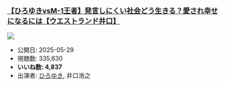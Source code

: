 ### [【ひろゆきvsM-1王者】発言しにくい社会どう生きる？愛され幸せになるには【ウエストランド井口】](https://www.youtube.com/watch?v=5muMuRJ1fQw)
[![](https://img.youtube.com/vi/5muMuRJ1fQw/sddefault.jpg)](https://www.youtube.com/watch?v=5muMuRJ1fQw)
-   公開日: 2025-05-29
-   視聴数: 335,630
-   **いいね数: 4,837**
-   出演者: [ひろゆき](/rehacq_fan/people/ひろゆき "wikilink"), 井口浩之
